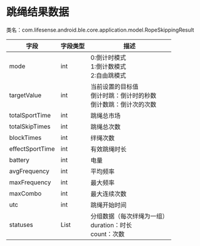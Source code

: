 <a name="L7zPP"></a>
# 跳绳结果数据
类名：com.lifesense.android.ble.core.application.model.RopeSkippingResult

| 字段 | 字段类型 | 描述 |
| --- | --- | --- |
| mode | int | 0:倒计时模式<br />1:倒计数模式<br />2:自由跳模式 |
| targetValue | int | 当前设置的目标值<br />倒计时跳：倒计时的秒数<br />倒计数跳：倒计次的次数 |
| totalSportTime | int | 跳绳总市场 |
| totalSkipTimes | int | 跳绳总次数 |
| blockTimes | int | 绊绳次数 |
| effectSportTime | int | 有效跳绳时长 |
| battery | int | 电量 |
| avgFrequency | int | 平均频率 |
| maxFrequency | int | 最大频率 |
| maxCombo | int | 最大连续次数 |
| utc | int | 跳绳开始时间 |
| statuses | List<Status> | 分组数据（每次绊绳为一组）<br />duration：时长<br />count：次数 |


